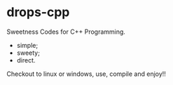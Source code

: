 drops-cpp
=========

Sweetness Codes for C++ Programming.

- simple;
- sweety;
- direct.

Checkout to linux or windows, use, compile and enjoy!!

